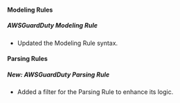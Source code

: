
#### Modeling Rules

##### AWSGuardDuty Modeling Rule

- Updated the Modeling Rule syntax.

#### Parsing Rules

##### New: AWSGuardDuty Parsing Rule

- Added a filter for the Parsing Rule to enhance its logic.